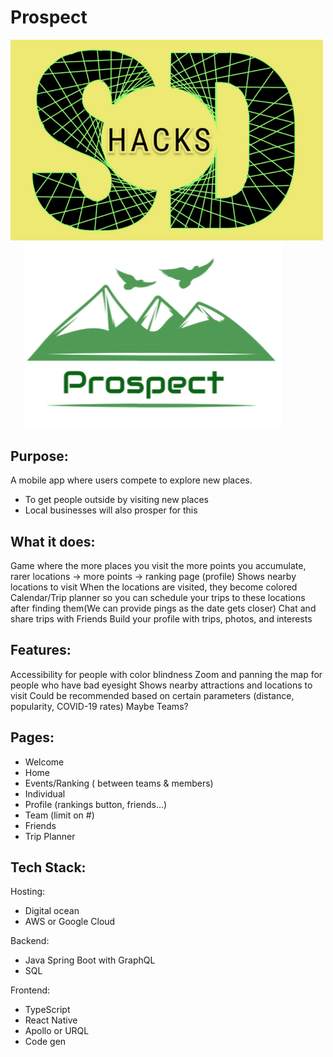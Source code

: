 # Prospect

<p float="left">
  <img src="images/sdHackslogo2.png" title="SD Hacks 22 Logo" width="500"/>&nbsp;&nbsp;&nbsp;&nbsp;
  <img src="images/PROSPECT.png" title="Prospect Logo" width="414"/>
</p>

## Purpose:

A mobile app where users compete to explore new places.
* To get people outside by visiting new places
* Local businesses will also prosper for this  

## What it does:  

Game where the more places you visit the more points you accumulate, rarer locations → more points → ranking page (profile)
Shows nearby locations to visit
When the locations are visited, they become colored
Calendar/Trip planner so you can schedule your trips to these locations after finding them(We can provide pings as the date gets closer)
Chat and share trips with Friends
Build your profile with trips, photos, and interests  

## Features:
Accessibility for people with color blindness
Zoom and panning the map for people who have bad eyesight
Shows nearby attractions and locations to visit
Could be recommended based on certain parameters (distance, popularity, COVID-19 rates)
Maybe Teams?  

## Pages:  

* Welcome
* Home
* Events/Ranking ( between teams & members)
* Individual
* Profile (rankings button, friends…)
* Team (limit on #)
* Friends
* Trip Planner

## Tech Stack:

Hosting:
* Digital ocean
* AWS or Google Cloud

Backend:
* Java Spring Boot with GraphQL
* SQL

Frontend:
* TypeScript
* React Native
* Apollo or URQL
* Code gen
